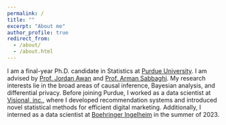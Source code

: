 ```yaml
---
permalink: /
title: ""
excerpt: "About me"
author_profile: true
redirect_from: 
  - /about/
  - /about.html
---
```



I am a final-year Ph.D. candidate in Statistics at [Purdue University](https://www.purdue.edu/). I am advised by [Prof. Jordan Awan](https://jordan-awan.com/) and [Prof. Arman Sabbaghi](https://www.stat.purdue.edu/~sabbaghi/). My research interests lie in the broad areas of causal inference, Bayesian analysis, and differential privacy.
Before joining Purdue, I worked as a data scientist at [Visional, inc.](https://www.visional.inc/en/visional-way.html), where I developed recommendation systems and introduced novel statistical methods for efficient digital marketing. Additionally, I interned as a data scientist at [Boehringer Ingelheim](https://www.boehringer-ingelheim.com/) in the summer of 2023. 


<!-- Publications
========


Presentations
========


Work Experience
========


Education
======== -->